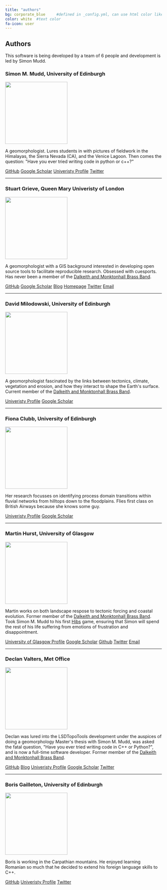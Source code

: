 ```yaml
---
title: "authors"
bg: corporate_blue     #defined in _config.yml, can use html color like '#010101'
color: white  #text color
fa-icon: user
---
```


## Authors

This software is being developed by a team of 6 people and development is led by Simon Mudd.


### Simon M. Mudd, University of Edinburgh

<img src="https://pbs.twimg.com/profile_images/417247814142291968/h98S8s8G_400x400.jpeg" width="200">

A geomorphologist. Lures students in with pictures of fieldwork in the Himalayas, the Sierra Nevada (CA), and the Venice Lagoon. Then comes the question: "Have you ever tried writing code in python or c++?"


[GitHub](http://github.com/simon-m-mudd) [Google Scholar](http://scholar.google.co.uk/citations?user=9iv6l7wAAAAJ&hl=en) [Univeristy Profile](http://www.geos.ed.ac.uk/homes/smudd) [Twitter](https://twitter.com/simonmariusmudd)

****

### Stuart Grieve, Queen Mary Univeristy of London

<img src="https://avatars0.githubusercontent.com/u/10617231?v=3&s=460" width="200">

A geomorphologist with a GIS background interested in developing open source
tools to facilitate reproducible research. Obsessed with cuesports. Has never been a member of the [Dalkeith and Monktonhall Brass Band](http://www.dmbrass.co.uk/).

[GitHub](http://github.com/sgrieve) [Google Scholar](http://scholar.google.co.uk/citations?user=VwQbAzQAAAAJ&hl=en) [Blog](http://sgrieve.github.io) [Homepage](http://swdg.io) [Twitter](https://twitter.com/GIStuart) [Email](mailto:s.grieve@qmul.ac.uk)


****

### David Milodowski, University of Edinburgh

<img src="https://scholar.google.com/citations?view_op=view_photo&user=ay1R3UgAAAAJ&citpid=5" width="200">

A geomorphologist fascinated by the links between tectonics, climate, vegetation and erosion, and how they interact to shape the Earth's surface. Current member of the [Dalkeith and Monktonhall Brass Band](http://www.dmbrass.co.uk/).

[Univeristy Profile](http://www.geos.ed.ac.uk/homes/s1143956/) [Google Scholar](https://scholar.google.com/citations?user=ay1R3UgAAAAJ&hl=en)


****

### Fiona Clubb, University of Edinburgh

<img src="http://www.geos.ed.ac.uk/homes/s0923330/fiona.jpg" width="200">

Her research focusses on identifying process domain transitions within fluvial networks from hilltops down to the floodplains. Flies first class on British Airways because she knows some guy. 

[Univeristy Profile](http://www.geos.ed.ac.uk/homes/s0923330/) [Google Scholar](https://scholar.google.com/citations?user=LnCvUwwAAAAJ&hl=en)

****

### Martin Hurst, University of Glasgow

<img src="https://scholar.google.it/citations?view_op=view_photo&user=9--6x5sAAAAJ&citpid=4" width="200">

Martin works on both landscape respose to tectonic forcing and coastal evolution. Former member of the [Dalkeith and Monktonhall Brass Band](http://www.dmbrass.co.uk/).
Took Simon M. Mudd to his first [Hibs](http://www.hibernianfc.co.uk/) game, ensuring that Simon will spend the rest of his life suffering from emotions of frustration and disappointment.

[University of Glasgow Profile](http://www.gla.ac.uk/schools/ges/staff/martinhurst/) [Google Scholar](https://scholar.google.com/citations?user=9--6x5sAAAAJ&hl=en) [Github](http://github.com/mdhurst1) [Twitter](https://twitter.com/MartinDHurst) [Email](mailto:Martin.Hurst@glasgow.ac.uk)

****

### Declan Valters, Met Office

<img src="https://pbs.twimg.com/profile_images/848271760176893952/4tfmVngP_400x400.jpg" width="200">

Declan was lured into the LSDTopoTools development under the auspices of doing a geomorphology Master's thesis with Simon M. Mudd, was asked the fatal question, "Have you ever tried writing code in C++ or Python?", and is now a full-time software developer. Former member of the [Dalkeith and Monktonhall Brass Band](http://www.dmbrass.co.uk/).

[GitHub](http://github.com/dvalters) [Blog](http://dvalters.github.io) [Univeristy Profile](http://personalpages.manchester.ac.uk/staff/declan.valters/) [Google Scholar](https://scholar.google.com/citations?user=0OIHQmIAAAAJ&hl=en) [Twitter](https://twitter.com/dvalts)

****

### Boris Gailleton, University of Edinburgh

<img src="https://pbs.twimg.com/profile_images/832538889793499137/u7oaJBWn_400x400.jpg" width="200">

Boris is working in the Carpathian mountains. He enjoyed learning Romanian so much that he decided to extend his foreign language skills to C++.

[GitHub](https://github.com/bgailleton) [Univeristy Profile](http://www.ed.ac.uk/geosciences/people/person.html?indv=5391) [Twitter](https://twitter.com/boris_gailleton)

